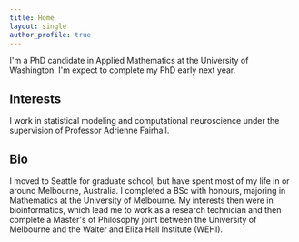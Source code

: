 ```yaml
---
title: Home
layout: single
author_profile: true
---
```

I'm a PhD candidate in Applied Mathematics at the University of Washington. I'm expect to complete my PhD early next year.

## Interests

I work in statistical modeling and computational neuroscience under the supervision of Professor Adrienne Fairhall.

## Bio

I moved to Seattle for graduate school, but have spent most of my life in or around Melbourne, Australia. I completed a BSc with honours, majoring in Mathematics at the University of Melbourne. My interests then were in bioinformatics, which lead me to work as a research technician and then complete a Master's of Philosophy joint between the University of Melbourne and the Walter and Eliza Hall Institute (WEHI).
